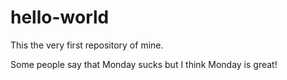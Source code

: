 # hello-world
This the very first repository of mine.

Some people say that Monday sucks but I think Monday is great!
